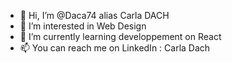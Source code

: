 - 👋 Hi, I’m @Daca74 alias Carla DACH 
- 👀 I’m interested in Web Design
- 🌱 I’m currently learning developpement on React 
- 📫 You can reach me on LinkedIn : Carla Dach
